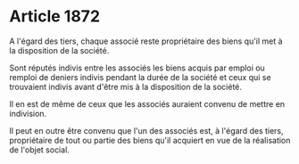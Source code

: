 # Article 1872

A l'égard des tiers, chaque associé reste propriétaire des biens qu'il met à la disposition de la société.

Sont réputés indivis entre les associés les biens acquis par emploi ou remploi de deniers indivis pendant la durée de la société et ceux qui se trouvaient indivis avant d'être mis à la disposition de la société.

Il en est de même de ceux que les associés auraient convenu de mettre en indivision.

Il peut en outre être convenu que l'un des associés est, à l'égard des tiers, propriétaire de tout ou partie des biens qu'il acquiert en vue de la réalisation de l'objet social.
